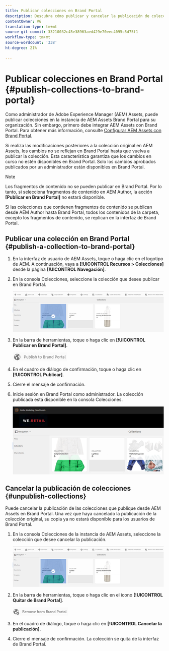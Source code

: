 ```yaml
---
title: Publicar colecciones en Brand Portal
description: Descubra cómo publicar y cancelar la publicación de colecciones en Brand Portal.
contentOwner: VG
translation-type: tm+mt
source-git-commit: 33210032c45e38963aed429e70eec4095c5d75f1
workflow-type: tm+mt
source-wordcount: '338'
ht-degree: 21%

---
```



# Publicar colecciones en Brand Portal {#publish-collections-to-brand-portal}

Como administrador de Adobe Experience Manager (AEM) Assets, puede publicar colecciones en la instancia de AEM Assets Brand Portal para su organización. Sin embargo, primero debe integrar AEM Assets con Brand Portal. Para obtener más información, consulte [Configurar AEM Assets con Brand Portal](configure-aem-assets-with-brand-portal.md).

Si realiza las modificaciones posteriores a la colección original en AEM Assets, los cambios no se reflejan en Brand Portal hasta que vuelva a publicar la colección. Esta característica garantiza que los cambios en curso no estén disponibles en Brand Portal. Solo los cambios aprobados publicados por un administrador están disponibles en Brand Portal.

>[!NOTE]
>
>Los fragmentos de contenido no se pueden publicar en Brand Portal. Por lo tanto, si selecciona fragmentos de contenido en AEM Author, la acción **[Publicar en Brand Portal]** no estará disponible.
>
>Si las colecciones que contienen fragmentos de contenido se publican desde AEM Author hasta Brand Portal, todos los contenidos de la carpeta, excepto los fragmentos de contenido, se replican en la interfaz de Brand Portal.

## Publicar una colección en Brand Portal {#publish-a-collection-to-brand-portal}

1. En la interfaz de usuario de AEM Assets, toque o haga clic en el logotipo de AEM. A continuación, vaya a **[!UICONTROL Recursos > Colecciones]** desde la página **[!UICONTROL Navegación]**.
2. En la consola Colecciones, seleccione la colección que desee publicar en Brand Portal.

   ![select_collection](assets/select_collection.png)

3. En la barra de herramientas, toque o haga clic en **[!UICONTROL Publicar en Brand Portal]**.

   ![publish_to_bp_icon](assets/publish_to_bp_icon.png)

4. En el cuadro de diálogo de confirmación, toque o haga clic en **[!UICONTROL Publicar]**.
5. Cierre el mensaje de confirmación.
6. Inicie sesión en Brand Portal como administrador. La colección publicada está disponible en la consola Colecciones.

   ![publish_collection](assets/published_collection.png)

## Cancelar la publicación de colecciones {#unpublish-collections}

Puede cancelar la publicación de las colecciones que publique desde AEM Assets en Brand Portal. Una vez que haya cancelado la publicación de la colección original, su copia ya no estará disponible para los usuarios de Brand Portal.

1. En la consola Colecciones de la instancia de AEM Assets, seleccione la colección que desee cancelar la publicación.

   ![select_collection-1](assets/select_collection-1.png)

2. En la barra de herramientas, toque o haga clic en el icono **[!UICONTROL Quitar de Brand Portal]**.

   ![remove_from_bp_icon](assets/remove_from_bp_icon.png)

3. En el cuadro de diálogo, toque o haga clic en **[!UICONTROL Cancelar la publicación]**.
4. Cierre el mensaje de confirmación. La colección se quita de la interfaz de Brand Portal.
